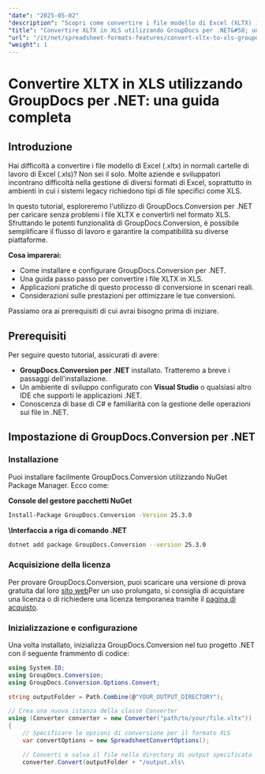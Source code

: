 ```yaml
---
"date": "2025-05-02"
"description": "Scopri come convertire i file modello di Excel (XLTX) in cartelle di lavoro standard (XLS) con GroupDocs.Conversion per .NET. Semplifica il flusso di lavoro e garantisci la compatibilità."
"title": "Convertire XLTX in XLS utilizzando GroupDocs per .NET&#58; una guida completa"
"url": "/it/net/spreadsheet-formats-features/convert-xltx-to-xls-groupdocs-dotnet/"
"weight": 1
---
```


# Convertire XLTX in XLS utilizzando GroupDocs per .NET: una guida completa

## Introduzione

Hai difficoltà a convertire i file modello di Excel (.xltx) in normali cartelle di lavoro di Excel (.xls)? Non sei il solo. Molte aziende e sviluppatori incontrano difficoltà nella gestione di diversi formati di Excel, soprattutto in ambienti in cui i sistemi legacy richiedono tipi di file specifici come XLS.

In questo tutorial, esploreremo l'utilizzo di GroupDocs.Conversion per .NET per caricare senza problemi i file XLTX e convertirli nel formato XLS. Sfruttando le potenti funzionalità di GroupDocs.Conversion, è possibile semplificare il flusso di lavoro e garantire la compatibilità su diverse piattaforme.

**Cosa imparerai:**
- Come installare e configurare GroupDocs.Conversion per .NET.
- Una guida passo passo per convertire i file XLTX in XLS.
- Applicazioni pratiche di questo processo di conversione in scenari reali.
- Considerazioni sulle prestazioni per ottimizzare le tue conversioni.

Passiamo ora ai prerequisiti di cui avrai bisogno prima di iniziare.

## Prerequisiti

Per seguire questo tutorial, assicurati di avere:

- **GroupDocs.Conversion per .NET** installato. Tratteremo a breve i passaggi dell'installazione.
- Un ambiente di sviluppo configurato con **Visual Studio** o qualsiasi altro IDE che supporti le applicazioni .NET.
- Conoscenza di base di C# e familiarità con la gestione delle operazioni sui file in .NET.

## Impostazione di GroupDocs.Conversion per .NET

### Installazione

Puoi installare facilmente GroupDocs.Conversion utilizzando NuGet Package Manager. Ecco come:

**Console del gestore pacchetti NuGet**
```bash
Install-Package GroupDocs.Conversion -Version 25.3.0
```

**\Interfaccia a riga di comando .NET**
```bash
dotnet add package GroupDocs.Conversion --version 25.3.0
```

### Acquisizione della licenza

Per provare GroupDocs.Conversion, puoi scaricare una versione di prova gratuita dal loro [sito web](https://releases.groupdocs.com/conversion/net/)Per un uso prolungato, si consiglia di acquistare una licenza o di richiedere una licenza temporanea tramite il [pagina di acquisto](https://purchase.groupdocs.com/temporary-license/).

### Inizializzazione e configurazione

Una volta installato, inizializza GroupDocs.Conversion nel tuo progetto .NET con il seguente frammento di codice:

```csharp
using System.IO;
using GroupDocs.Conversion;
using GroupDocs.Conversion.Options.Convert;

string outputFolder = Path.Combine(@"YOUR_OUTPUT_DIRECTORY");

// Crea una nuova istanza della classe Converter
using (Converter converter = new Converter("path/to/your/file.xltx"))
{
    // Specificare le opzioni di conversione per il formato XLS
    var convertOptions = new SpreadsheetConvertOptions();

    // Converti e salva il file nella directory di output specificata
    converter.Convert(outputFolder + "/output.xls\